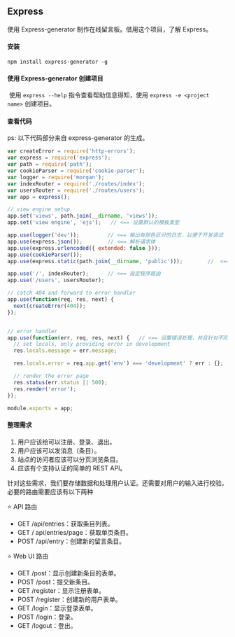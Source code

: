 ## Express

使用 Express-generator 制作在线留言板。借用这个项目，了解 Express。

#### 安装

```shell
npm install express-generator -g
```

#### 使用 Express-generator 创建项目

​		使用 `express --help` 指令查看帮助信息得知，使用 `express -e <project name>` 创建项目。

#### 查看代码

ps: 以下代码部分来自 express-generator 的生成。

```js
var createError = require('http-errors');
var express = require('express');
var path = require('path');
var cookieParser = require('cookie-parser');
var logger = require('morgan');
var indexRouter = require('./routes/index');
var usersRouter = require('./routes/users');
var app = express();

// view engine setup
app.set('views', path.join(__dirname, 'views'));
app.set('view engine', 'ejs');   // <== 设置默认的模板类型

app.use(logger('dev'));			// <== 输出有颜色区分的日志，以便于开发调试
app.use(express.json());		// <== 解析请求体
app.use(express.urlencoded({ extended: false }));
app.use(cookieParser());
app.use(express.static(path.join(__dirname, 'public')));		//  <== 提供./public 下的静态文件

app.use('/', indexRouter);		// <== 指定程序路由
app.use('/users', usersRouter);

// catch 404 and forward to error handler
app.use(function(req, res, next) {
  next(createError(404));
});


// error handler
app.use(function(err, req, res, next) {   // <== 设置错误处理，并且针对不同的模式设置不同的效果，非开发环境的情况下，不显示错误的具体信息
  // set locals, only providing error in development
  res.locals.message = err.message;

  res.locals.error = req.app.get('env') === 'development' ? err : {};

  // render the error page
  res.status(err.status || 500);
  res.render('error');
});

module.exports = app;
```



#### 整理需求

1. 用户应该给可以注册、登录、退出。
2. 用户应该可以发消息（条目）。
3. 站点的访问者应该可以分页浏览条目。
4. 应该有个支持认证的简单的 REST API。

针对这些需求，我们要存储数据和处理用户认证。还需要对用户的输入进行校验。必要的路由需要应该有以下两种

⭐ API 路由

- GET	/api/entries：获取条目列表。
- GET    / api/entries/page：获取单页条目。
- POST    /api/entry：创建新的留言条目。

⭐ Web UI 路由

- GET    /post：显示创建新条目的表单。
- POST    /post：提交新条目。
- GET    /register：显示注册表单。
- POST    /register：创建新的用户表单。
- GET    /login：显示登录表单。
- POST    /login：登录。
- GET    /logout：登出。

